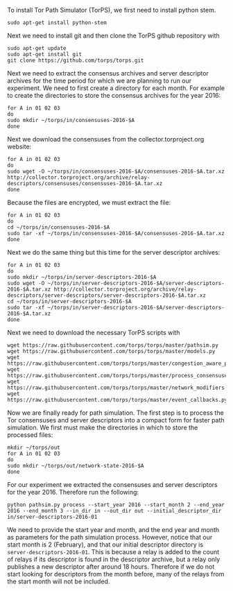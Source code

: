 To install Tor Path Simulator (TorPS), we first need to install python stem.

```
sudo apt-get install python-stem
```

Next we need to install git and then clone the TorPS github repository with

```
sudo apt-get update
sudo apt-get install git
git clone https://github.com/torps/torps.git
```

Next we need to extract the consensus archives and server descriptor archives for the time period for which we are planning to run our experiment. We need to first create a directory for each month. For example to create the directories to store the consensus archives for the year 2016:

```
for A in 01 02 03 
do
sudo mkdir ~/torps/in/consensuses-2016-$A
done
```

Next we download the consensuses from the collector.torproject.org website:

```
for A in 01 02 03 
do
sudo wget -O ~/torps/in/consensuses-2016-$A/consensuses-2016-$A.tar.xz http://collector.torproject.org/archive/relay-descriptors/consensuses/consensuses-2016-$A.tar.xz
done
```

Because the files are encrypted, we must extract the file:

```
for A in 01 02 03
do
cd ~/torps/in/consensuses-2016-$A
sudo tar -xf ~/torps/in/consensuses-2016-$A/consensuses-2016-$A.tar.xz
done
```

Next we do the same thing but this time for the server descriptor archives:

```
for A in 01 02 03 
do
sudo mkdir ~/torps/in/server-descriptors-2016-$A
sudo wget -O ~/torps/in/server-descriptors-2016-$A/server-descriptors-2016-$A.tar.xz http://collector.torproject.org/archive/relay-descriptors/server-descriptors/server-descriptors-2016-$A.tar.xz
cd ~/torps/in/server-descriptors-2016-$A
sudo tar -xf ~/torps/in/server-descriptors-2016-$A/server-descriptors-2016-$A.tar.xz
done
```

Next we need to download the necessary TorPS scripts with

```
wget https://raw.githubusercontent.com/torps/torps/master/pathsim.py
wget https://raw.githubusercontent.com/torps/torps/master/models.py
wget https://raw.githubusercontent.com/torps/torps/master/congestion_aware_pathsim.py
wget https://raw.githubusercontent.com/torps/torps/master/process_consensuses.py
wget https://raw.githubusercontent.com/torps/torps/master/network_modifiers.py
wget https://raw.githubusercontent.com/torps/torps/master/event_callbacks.py
```

Now we are finally ready for path simulation. The first step is to process the Tor consensuses and server descriptors into a compact form for faster path simulation. We first must make the directories in which to store the processed files:

```
mkdir ~/torps/out
for A in 01 02 03 
do
sudo mkdir ~/torps/out/network-state-2016-$A
done
```

For our experiment we extracted the consensuses and server descriptors for the year 2016. Therefore run the following:

```
python pathsim.py process --start_year 2016 --start_month 2 --end_year 2016 --end_month 3 --in_dir in --out_dir out --initial_descriptor_dir in/server-descriptors-2016-01
```

We need to provide the start year and month, and the end year and month as parameters for the path simulation process. However, notice that our start month is 2 (February), and that our initial descriptor directory is ```server-descriptors-2016-01```. This is because a relay is added to the count of relays if its descriptor is found in the descriptor archive, but a relay only publishes a new descriptor after around 18 hours. Therefore if we do not start looking for descriptors from the month before, many of the relays from the start month will not be included.
